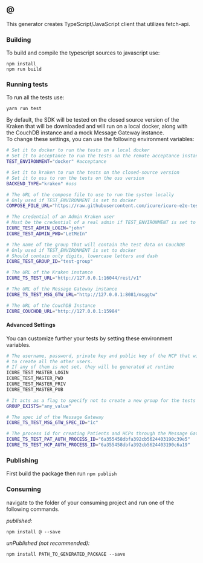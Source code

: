 ## @

This generator creates TypeScript/JavaScript client that utilizes fetch-api.

### Building

To build and compile the typescript sources to javascript use:
```
npm install
npm run build
```

### Running tests
To run all the tests use:
```
yarn run test
```
By default, the SDK will be tested on the closed source version of the Kraken that will be downloaded and will run on a
local docker, along with the CouchDB instance and a mock Message Gateway instance.  
To change these settings, you can use the following environment variables:
```bash
# Set it to docker to run the tests on a local docker
# Set it to acceptance to run the tests on the remote acceptance instance
TEST_ENVIRONMENT="docker" #acceptance

# Set it to kraken to run the tests on the closed-source version
# Set it to oss to run the tests on the oss version
BACKEND_TYPE="kraken" #oss

# The URL of the compose file to use to run the system locally
# Only used if TEST_ENVIRONMENT is set to docker
COMPOSE_FILE_URL="https://raw.githubusercontent.com/icure/icure-e2e-test-setup/master/docker-compose-cloud.yaml"

# The credential of an Admin Kraken user
# Must be the credential of a real admin if TEST_ENVIRONMENT is set to acceptance
ICURE_TEST_ADMIN_LOGIN="john"
ICURE_TEST_ADMIN_PWD="LetMeIn"

# The name of the group that will contain the test data on CouchDB
# Only used if TEST_ENVIRONMENT is set to docker
# Should contain only digits, lowercase letters and dash
ICURE_TEST_GROUP_ID="test-group"

# The URL of the Kraken instance
ICURE_TS_TEST_URL="http://127.0.0.1:16044/rest/v1"

# The URL of the Message Gateway instance
ICURE_TS_TEST_MSG_GTW_URL="http://127.0.0.1:8081/msggtw"

# The URL of the CouchDB Instance
ICURE_COUCHDB_URL="http://127.0.0.1:15984"
```

#### Advanced Settings
You can customize further your tests by setting these environment variables.

```bash
# The username, password, private key and public key of the HCP that will be used
# to create all the other users.
# If any of them is not set, they will be generated at runtime
ICURE_TEST_MASTER_LOGIN
ICURE_TEST_MASTER_PWD
ICURE_TEST_MASTER_PRIV
ICURE_TEST_MASTER_PUB

# It acts as a flag to specify not to create a new group for the tests
GROUP_EXISTS="any_value"

# The spec id of the Message Gateway
ICURE_TS_TEST_MSG_GTW_SPEC_ID="ic"

# The process id for creating Patients and HCPs through the Message Gateway
ICURE_TS_TEST_PAT_AUTH_PROCESS_ID="6a355458dbfa392cb5624403190c39e5"
ICURE_TS_TEST_HCP_AUTH_PROCESS_ID="6a355458dbfa392cb5624403190c6a19"
```

### Publishing

First build the package then run ```npm publish```

### Consuming

navigate to the folder of your consuming project and run one of the following commands.

_published:_

```
npm install @ --save
```

_unPublished (not recommended):_

```
npm install PATH_TO_GENERATED_PACKAGE --save
